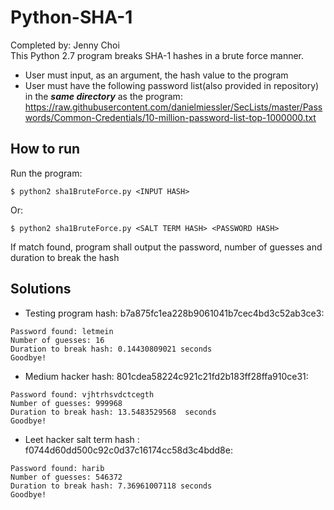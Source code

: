 # Python-SHA-1 
Completed by: Jenny Choi  
This Python 2.7 program breaks SHA-1 hashes in a brute force manner.  
* User must input, as an argument, the hash value to the program 
* User must have the following password list(also provided in repository) in the **_same directory_** as the program: https://raw.githubusercontent.com/danielmiessler/SecLists/master/Passwords/Common-Credentials/10-million-password-list-top-1000000.txt

## How to run  
Run the program:  
```
$ python2 sha1BruteForce.py <INPUT HASH> 
```
Or: 
```
$ python2 sha1BruteForce.py <SALT TERM HASH> <PASSWORD HASH>
```
If match found, program shall output the password, number of guesses and duration to break the hash 


## Solutions 
* Testing program hash: b7a875fc1ea228b9061041b7cec4bd3c52ab3ce3:  
```
Password found: letmein
Number of guesses: 16
Duration to break hash: 0.14430809021 seconds
Goodbye!
```
* Medium hacker hash: 801cdea58224c921c21fd2b183ff28ffa910ce31:  
```
Password found: vjhtrhsvdctcegth
Number of guesses: 999968
Duration to break hash: 13.5483529568  seconds
Goodbye!
```

* Leet hacker salt term hash : f0744d60dd500c92c0d37c16174cc58d3c4bdd8e:  
```
Password found: harib
Number of guesses: 546372
Duration to break hash: 7.36961007118 seconds
Goodbye!
```

